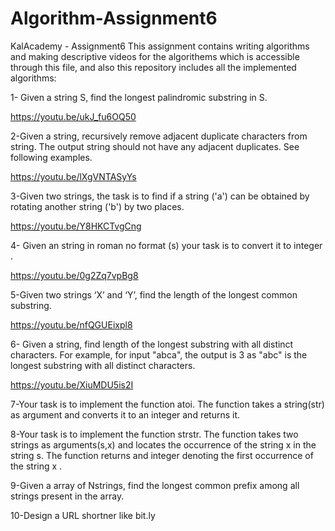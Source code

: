 # Algorithm-Assignment6
KalAcademy - Assignment6 
This assignment contains writing algorithms and making descriptive videos for the algorithems which is accessible through this file, 
and also this repository includes all the implemented algorithms:

1- Given a string S, find the longest palindromic substring in S.

https://youtu.be/ukJ_fu6OQ50


2-Given a string, recursively remove adjacent duplicate characters from string. The output string should not have any adjacent duplicates. See following examples.

https://youtu.be/lXgVNTASyYs

3-Given two strings, the task is to find if a string ('a') can be obtained by rotating another string ('b') by two places.

https://youtu.be/Y8HKCTvgCng

4- Given an string in roman no format (s)  your task is to convert it to integer .


https://youtu.be/0g2Zq7vpBg8

5-Given two strings ‘X’ and ‘Y’, find the length of the longest common substring.
 
https://youtu.be/nfQGUEixpl8

6- Given a string, find length of the longest substring with all distinct characters.  For example, for input "abca", the output is 3 as "abc" is the longest substring with all distinct characters.

https://youtu.be/XiuMDU5is2I

7-Your task  is to implement the function atoi. The function takes a string(str) as argument and converts it to an integer and returns it.


8-Your task  is to implement the function strstr. The function takes two strings as arguments(s,x) and  locates the occurrence of the string x in the string s. The function returns and integer denoting  the first occurrence of the string x .


9-Given a array of Nstrings, find the longest common prefix among all strings present in the array.


10-Design a URL shortner like bit.ly
 
